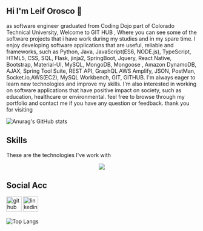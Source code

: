 ## Hi I'm Leif Orosco 👋
as software engineer graduated from Coding Dojo part of Colorado Technical University, Welcome to GIT HUB , Where you can see some of the software projects that i have work during my studies and in my spare time. I enjoy developing software applications that are useful, reliable and frameworks, such as Python, Java, JavaScript(ES6, NODE.js), TypeScript, HTML5, CSS, SQL, Flask, jinja2, SpringBoot, Jquery, React Native, Bootstrap, Material-UI, MySQL, MongoDB, Mongoose , Amazon DynamoDB,  AJAX, Spring Tool Suite, REST API, GraphQL AWS Amplify, JSON, PostMan, Socket.io,AWS(EC2), MySQL Workbench, GIT, GITHUB. I'm always eager to learn new technologies and improve my skills. I'm also interested in working on software applications that have positive impact on society, such as education, healthcare or environmental. feel free to browse through my portfolio and contact me if you have any question or feedback. thank you for visiting

![Anurag's GitHub stats](https://github-readme-stats.vercel.app/api?username=leif123&show_icons=true&theme=highcontrast)


## Skills
These are the technologies I've work with
<p align="center">
  <a href="https://skillicons.dev">
    <img src="https://skillicons.dev/icons?i=java,python,javascript,html,css,flask,spring,react,bootstrap,mysql,mongodb,nodejs,django,aws,eclipse,express,postman,c" />
  </a>
</p>



## Social Acc
[<img src='https://cdn.jsdelivr.net/npm/simple-icons@3.0.1/icons/github.svg' alt='github' height='40'>](https://github.com/leif23)  [<img src='https://cdn.jsdelivr.net/npm/simple-icons@3.0.1/icons/linkedin.svg' alt='linkedin' height='40'>](https://www.linkedin.com/in/https://www.linkedin.com/in/leif-orosco//)  



![Top Langs](https://github-readme-stats.vercel.app/api/top-langs/?username=leif23&layout=compact)
